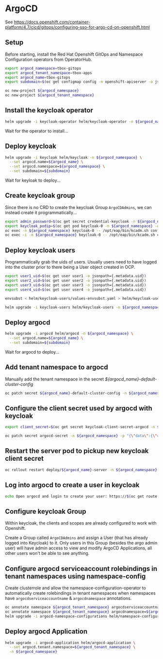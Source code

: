 # ArgoCD

See <https://docs.openshift.com/container-platform/4.7/cicd/gitops/configuring-sso-for-argo-cd-on-openshift.html>

## Setup
Before starting, install the Red Hat Openshift GitOps and Namespace Configuration operators from OperatorHub.

```sh
export argocd_namespace=tbox-gitops
export argocd_tenant_namespace=tbox-apps
export argocd_name=tbox-gitops
export subdomain=$(oc get configmap config -n openshift-apiserver -o jsonpath={.data.config\\.yaml} | jq -r .routingConfig.subdomain)

oc new-project ${argocd_namespace}
oc new-project ${argocd_tenant_namespace} 
```

## Install the keycloak operator

```sh
helm upgrade -i keycloak-operator helm/keycloak-operator -n ${argocd_namespace}
```

Wait for the operator to install...

## Deploy keycloak

```sh
helm upgrade -i keycloak helm/keycloak -n ${argocd_namespace} \
  --set argocd.name=${argocd_name} \
  --set argocd.namespace=${argocd_namespace} \
  --set subdomain=${subdomain}
```

Wait for keyloak to deploy...

## Create keycloak group 

Since there is no CRD to create the keycloak Group `ArgoCDAdmins`, we can instead create it programmatically...

```sh
export admin_password=$(oc get secret credential-keycloak -n ${argocd_namespace} -o jsonpath='{.data.ADMIN_PASSWORD}' | base64 -d)
export keycloak_podip=$(oc get pod keycloak-0 -n ${argocd_namespace} -o jsonpath={.status.podIP})
oc exec -n ${argocd_namespace} keycloak-0 -- /opt/eap/bin/kcadm.sh config credentials --server http://${keycloak_podip}:8080/auth --realm master --user admin --password ${admin_password} --config /tmp/kcadm.config
oc exec -i -n ${argocd_namespace} keycloak-0 -- /opt/eap/bin/kcadm.sh create groups -r argocd -s name="ArgoCDAdmins" -i --config /tmp/kcadm.config
```

## Deploy keycloak users

Programmatically grab the uids of users. Usually users need to have logged into the cluster prior to there being a User object created in OCP.

```sh
export user1_uid=$(oc get user user1 -o jsonpath={.metadata.uid})
export user2_uid=$(oc get user user2 -o jsonpath={.metadata.uid})
export user3_uid=$(oc get user user3 -o jsonpath={.metadata.uid})
export user4_uid=$(oc get user user4 -o jsonpath={.metadata.uid})

envsubst < helm/keycloak-users/values-envsubst.yaml > helm/keycloak-users/values-out.yaml

helm upgrade -i keycloak-users helm/keycloak-users -n ${argocd_namespace} -f helm/keycloak-users/values-out.yaml
```

## Deploy argocd

```sh
helm upgrade -i argocd helm/argocd -n ${argocd_namespace} \
  --set argocd.name=${argocd_name} \
  --set subdomain=${subdomain}
```

Wait for argocd to deploy...

## Add tenant namespace to argocd 

Manually add the tenant namespace in the secret *${argocd_name}-default-cluster-config* 

```sh
oc patch secret ${argocd_name}-default-cluster-config -n ${argocd_namespace} -p "{\"stringData\":{\"namespaces\":\"${argocd_namespace},${argocd_tenant_namespace}\"}}"
```

## Configure the client secret used by argocd with keycloak

```sh
export client_secret=$(oc get secret keycloak-client-secret-argocd -n ${argocd_namespace} -o jsonpath={.data.CLIENT_SECRET})

oc patch secret argocd-secret -n ${argocd_namespace} -p "{\"data\":{\"oidc.keycloak.clientSecret\":\"${client_secret}\"}}"
```

## Restart the server pod to pickup new keycloak client secret

```sh
oc rollout restart deploy/${argocd_name}-server -n ${argocd_namespace}
```

## Log into argocd to create a user in keycloak

```sh
echo Open argocd and login to create your user: https://$(oc get route ${argocd_name}-server -n ${argocd_namespace} -o jsonpath={.spec.host})
```

## Configure keycloak Group

Within keycloak, the clients and scopes are already configured to work with Openshift. 

Create a Group called `ArgoCDAdmins` and assign a User (that has already logged into Keycloak) to it. Only users in this Group (besides the argo admin user) will have admin access to view and modify ArgoCD Applications, all other users won't be able to see anything.

## Configure argocd serviceaccount rolebindings in tenant namespaces using namespace-config

Create clusterrole and allow the namespace-configuration-operator to automatically create rolebindings in tenant namespaces when namespaces have `argocdserviceaccountname` & `argocdnamespace` annotations.

```sh
oc annotate namespace ${argocd_tenant_namespace} argocdserviceaccountname=${argocd_name}-argocd-application-controller
oc annotate namespace ${argocd_tenant_namespace} argocdnamespace=${argocd_namespace}
helm upgrade -i argocd-namespace-configurations helm/namespace-configurations -n namespace-configuration-operator
```

## Deploy argocd Application

```sh
helm upgrade -i argocd-application helm/argocd-application \
  --set argocd.tenant.namespace=${argocd_tenant_namespace} \
  -n ${argocd_namespace}
```
